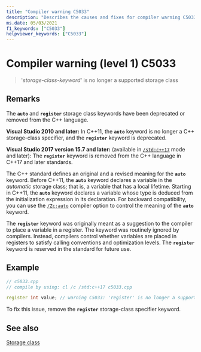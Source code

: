 ```yaml
---
title: "Compiler warning C5033"
description: "Describes the causes and fixes for compiler warning C5033."
ms.date: 05/03/2021
f1_keywords: ["C5033"]
helpviewer_keywords: ["C5033"]
---
```

# Compiler warning (level 1) C5033

> '*storage-class-keyword*' is no longer a supported storage class

## Remarks

The  **`auto`** and **`register`** storage class keywords have been deprecated or removed from the C++ language.

**Visual Studio 2010 and later:** In C++11, the **`auto`** keyword is no longer a C++ storage-class specifier, and the **`register`** keyword is deprecated.

**Visual Studio 2017 version 15.7 and later:** (available in [`/std:c++17`](../../build/reference/std-specify-language-standard-version.md) mode and later): The **`register`** keyword is removed from the C++ language in C++17 and later standards.

The C++ standard defines an original and a revised meaning for the **`auto`** keyword. Before C++11, the **`auto`** keyword declares a variable in the *automatic* storage class; that is, a variable that has a local lifetime. Starting in C++11, the **`auto`** keyword declares a variable whose type is deduced from the initialization expression in its declaration. For backward compatibility, you can use the [`/Zc:auto`](../../build/reference/zc-auto-deduce-variable-type.md) compiler option to control the meaning of the **`auto`** keyword.

The **`register`** keyword was originally meant as a suggestion to the compiler to place a variable in a register. The keyword was routinely ignored by compilers. Instead, compilers control whether variables are placed in registers to satisfy calling conventions and optimization levels. The **`register`** keyword is reserved in the standard for future use.

## Example

```cpp
// c5033.cpp
// compile by using: cl /c /std:c++17 c5033.cpp

register int value; // warning C5033: 'register' is no longer a supported storage class
```

To fix this issue, remove the **`register`** storage-class specifier keyword.

## See also

[Storage class](../../cpp/storage-classes-cpp.md)
